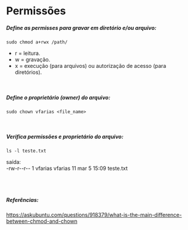 # Permissões



##### Define as permisses para gravar em diretório e/ou arquivo:
```
sudo chmod a+rwx /path/
```

- r = leitura.
- w = gravação.
- x = execução (para arquivos) ou autorização de acesso (para diretórios).

<br>

##### Define o proprietário (owner) do arquivo:
```
sudo chown vfarias <file_name>
```

<br>

##### Verifica permissões e proprietário do arquivo:
```
ls -l teste.txt
```
  
  saída:   
    -rw-r--r-- 1 vfarias vfarias 11 mar  5 15:09 teste.txt



<br>
<br>

##### Referências:

<https://askubuntu.com/questions/918379/what-is-the-main-difference-between-chmod-and-chown>
